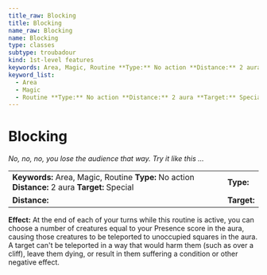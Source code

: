 ```yaml
---
title_raw: Blocking
title: Blocking
name_raw: Blocking
name: Blocking
type: classes
subtype: troubadour
kind: 1st-level features
keywords: Area, Magic, Routine **Type:** No action **Distance:** 2 aura **Target:** Special
keyword_list:
  - Area
  - Magic
  - Routine **Type:** No action **Distance:** 2 aura **Target:** Special
---
```


# Blocking

*No, no, no, you lose the audience that way. Try it like this ...*

|                                                                                                 |             |
| :---------------------------------------------------------------------------------------------- | :---------- |
| **Keywords:** Area, Magic, Routine **Type:** No action **Distance:** 2 aura **Target:** Special | **Type:**   |
| **Distance:**                                                                                   | **Target:** |

**Effect:** At the end of each of your turns while this routine is active, you can choose a number of creatures equal to your Presence score in the aura, causing those creatures to be teleported to unoccupied squares in the aura. A target can't be teleported in a way that would harm them (such as over a cliff), leave them dying, or result in them suffering a condition or other negative effect.
